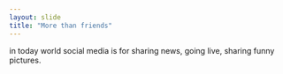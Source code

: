```yaml
---
layout: slide
title: "More than friends"
---
```


in today world social media is for sharing news, going live, sharing funny pictures. 

